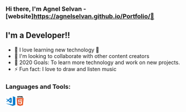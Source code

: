 ### Hi there, I'm Agnel Selvan - [website]https://agnelselvan.github.io/Portfolio/👋

## I'm a Developer!!

- 🌱 I love learning new technology 🤣
- 👯 I'm looking to collaborate with other content creators
- 🥅 2020 Goals: To learn more technology and work on new projects.
- ⚡ Fun fact: I love to draw and listen music

### Languages and Tools:

<img align="left" alt="Visual Studio Code" width="26px" src="https://raw.githubusercontent.com/github/explore/80688e429a7d4ef2fca1e82350fe8e3517d3494d/topics/visual-studio-code/visual-studio-code.png" />

<img align="left" alt="HTML5" width="26px" src="https://raw.githubusercontent.com/github/explore/80688e429a7d4ef2fca1e82350fe8e3517d3494d/topics/html/html.png" />


<br />
<br />
